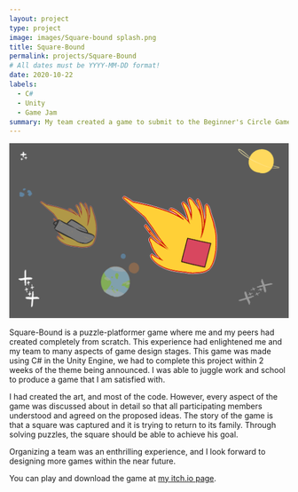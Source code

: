 ```yaml
---
layout: project
type: project
image: images/Square-bound splash.png
title: Square-Bound
permalink: projects/Square-Bound
# All dates must be YYYY-MM-DD format!
date: 2020-10-22
labels:
  - C#
  - Unity
  - Game Jam
summary: My team created a game to submit to the Beginner's Circle Game Jam. All assets were made from scratch.
---
```


<img class="ui image" src="../images/SquareBound.png">

Square-Bound is a puzzle-platformer game where me and my peers had created completely from scratch. This experience had enlightened me and my team to many aspects of game design
stages. This game was made using C# in the Unity Engine, we had to complete this project within 2 weeks of the theme being announced. I was able to juggle work and school to
produce a game that I am satisfied with.

I had created the art, and most of the code. However, every aspect of the game was discussed about in detail so that all participating members understood and agreed
on the proposed ideas. The story of the game is that a square was captured and it is trying to return to its family. Through solving puzzles, the square should be able to achieve
his goal.

Organizing a team was an enthrilling experience, and I look forward to designing more games within the near future. 

You can play and download the game at [my itch.io page](https://snekuchan.itch.io/square-bound).




